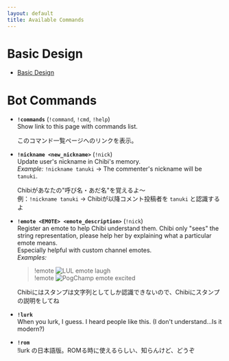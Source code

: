 ```yaml
---
layout: default
title: Available Commands
---
```


# Basic Design

- [Basic Design](https://docs.google.com/document/d/e/2PACX-1vQRy2vSl1tzd4_FMRCcILB4qb8lcTMvoB7w8hNFotlLjBSn8Nz7eZfa6bZMWTRFwaMiod_KpwH6Pxyb/pub)

# Bot Commands

- **`!commands`** (`!command`, `!cmd`, `!help`)  
  Show link to this page with commands list.  
    
  このコマンド一覧ページへのリンクを表示。  

- **`!nickname <new_nickname>`** (`!nick`)  
  Update user's nickname in Chibi's memory.  
  *Example:* `!nickname tanuki` → The commenter's nickname will be `tanuki`.  
    
  Chibiがあなたの"呼び名・あだ名"を覚えるよ～  
  例：`!nickname tanuki` → Chibiが以降コメント投稿者を `tanuki` と認識するよ  

- **`!emote <EMOTE> <emote_description>`** (`!nick`)  
  Register an emote to help Chibi understand them. Chibi only "sees" the string representation, please help her by explaining what a particular emote means.  
  Especially helpful with custom channel emotes.  
  *Examples:*  
  > !emote ![LUL emote](https://static-cdn.jtvnw.net/emoticons/v2/425618/static/light/1.0) laugh  
  > !emote ![PogChamp emote](https://static-cdn.jtvnw.net/emoticons/v2/305954156/default/dark/1.0) excited  
    
  Chibiにはスタンプは文字列としてしか認識できないので、Chibiにスタンプの説明をしてね  

- **`!lurk`**  
  When you lurk, I guess. I heard people like this. (I don't understand...Is it modern?)  

- **`!rom`**  
  !lurk の日本語版。ROMる時に使えるらしい、知らんけど、どうぞ